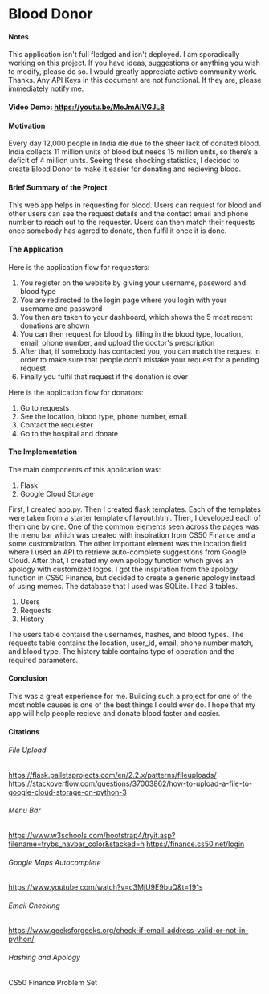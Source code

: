 # Blood Donor
#### Notes
This application isn't full fledged and isn't deployed. I am sporadically working on this project. If you have ideas, suggestions or anything you wish to modify, please do so. I would greatly appreciate active community work. Thanks. Any API Keys in this document are not functional. If they are, please immediately notify me.
#### Video Demo: https://youtu.be/MeJmAiVGJL8
#### Motivation
Every day 12,000 people in India die due to the sheer lack of donated blood. India collects 11 million units of blood but needs 15 million units, so there’s a deficit of 4 million units. Seeing these shocking statistics, I decided to create Blood Donor to make it easier for donating and recieving blood.
#### Brief Summary of the Project
This web app helps in requesting for blood. Users can request for blood and other users can see the request details and the contact email and phone number to reach out to the requester. Users can then match their requests once somebody has agrred to donate, then fulfil it once it is done.
#### The Application
Here is the application flow for requesters:
  
1. You register on the website by giving your username, password and blood type
2. You are redirected to the login page where you login with your username and password
3. You then are taken to your dashboard, which shows the 5 most recent donations are shown 
4. You can then request for blood by filling in the blood type, location, email, phone number, and upload the doctor's prescription
5. After that, if somebody has contacted you, you can match the request in order to make sure that people don't mistake your request for a pending request
6. Finally you fulfil that request if the donation is over
  
Here is the application flow for donators:
  
1. Go to requests
2. See the location, blood type, phone number, email
3. Contact the requester
4. Go to the hospital and donate
  
#### The Implementation
The main components of this application was:
  
1. Flask
2. Google Cloud Storage
  
First, I created app.py. Then I created flask templates. Each of the templates were taken from a starter template of layout.html.
Then, I developed each of them one by one. One of the common elements seen across the pages was the menu bar which was created with inspiration from CS50 Finance and a some customization.
The other important element was the location field where I used an API to retrieve auto-complete suggestions from Google Cloud.
After that, I created my own apology function which gives an apology with customized logos.
I got the inspiration from the apology function in CS50 Finance, but decided to create a generic apology instead of using memes.
The database that I used was SQLite.
I had 3 tables.
  
1. Users
2. Requests
3. History
  
The users table contaisd the usernames, hashes, and blood types.
The requests table contains the location, user_id, email, phone number match, and blood type.
The history table contains type of operation and the required parameters.
#### Conclusion
This was a great experience for me.
Building such a project for one of the most noble causes is one of the best things I could ever do.
I hope that my app will help people recieve and donate blood faster and easier.
#### Citations
###### File Upload
https://flask.palletsprojects.com/en/2.2.x/patterns/fileuploads/
https://stackoverflow.com/questions/37003862/how-to-upload-a-file-to-google-cloud-storage-on-python-3
###### Menu Bar
https://www.w3schools.com/bootstrap4/tryit.asp?filename=trybs_navbar_color&stacked=h
https://finance.cs50.net/login
###### Google Maps Autocomplete
https://www.youtube.com/watch?v=c3MjU9E9buQ&t=191s
###### Email Checking
https://www.geeksforgeeks.org/check-if-email-address-valid-or-not-in-python/
###### Hashing and Apology
CS50 Finance Problem Set
